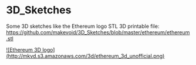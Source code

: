 # 3D_Sketches
Some 3D sketches like the Ethereum logo STL 3D printable file: https://github.com/makevoid/3D_Sketches/blob/master/ethereum/ethereum.stl  

<a href="https://github.com/makevoid/3D_Sketches/blob/master/ethereum/ethereum.stl">
![Ethereum 3D logo](http://mkvd.s3.amazonaws.com/3d/ethereum_3d_unofficial.png)
</a>
